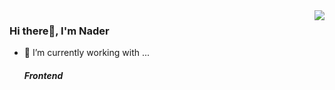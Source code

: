<img align="right" src="https://visitor-badge.laobi.icu/badge?page_id=naderkhaled15.naderkhaled15" />

### Hi there👋, I'm Nader

- 🔭 I’m currently working with ...

  ##### Frontend



<!--
**naderkhaled15/naderkhaled15** is a ✨ _special_ ✨ repository because its `README.md` (this file) appears on your GitHub profile.
- 🌱 I’m currently learning ...
- 👯 I’m looking to collaborate on ...
- 🤔 I’m looking for help with ...
- 💬 Ask me about ...
- 📫 How to reach me: ...
- 😄 Pronouns: ...
- ⚡ Fun fact: ...
-->

